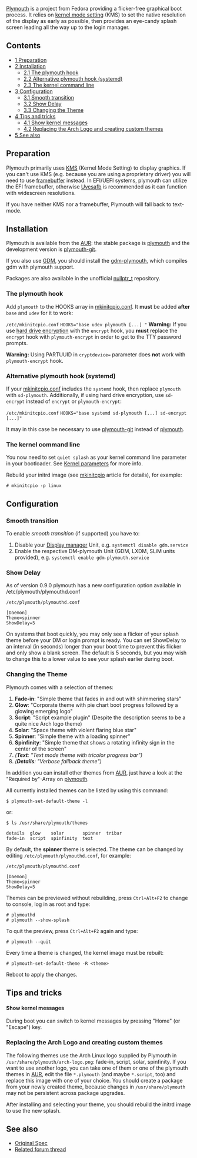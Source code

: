 [Plymouth](http://www.freedesktop.org/wiki/Software/Plymouth) is a project from Fedora providing a flicker-free graphical boot process. It relies on [kernel mode setting](/index.php/Kernel_mode_setting "Kernel mode setting") (KMS) to set the native resolution of the display as early as possible, then provides an eye-candy splash screen leading all the way up to the login manager.

## Contents

*   [1 Preparation](#Preparation)
*   [2 Installation](#Installation)
    *   [2.1 The plymouth hook](#The_plymouth_hook)
    *   [2.2 Alternative plymouth hook (systemd)](#Alternative_plymouth_hook_.28systemd.29)
    *   [2.3 The kernel command line](#The_kernel_command_line)
*   [3 Configuration](#Configuration)
    *   [3.1 Smooth transition](#Smooth_transition)
    *   [3.2 Show Delay](#Show_Delay)
    *   [3.3 Changing the Theme](#Changing_the_Theme)
*   [4 Tips and tricks](#Tips_and_tricks)
    *   [4.1 Show kernel messages](#Show_kernel_messages)
    *   [4.2 Replacing the Arch Logo and creating custom themes](#Replacing_the_Arch_Logo_and_creating_custom_themes)
*   [5 See also](#See_also)

## Preparation

Plymouth primarily uses [KMS](/index.php/KMS "KMS") (Kernel Mode Setting) to display graphics. If you can't use KMS (e.g. because you are using a proprietary driver) you will need to use [framebuffer](/index.php/Framebuffer#Framebuffer_Resolution "Framebuffer") instead. In EFI/UEFI systems, plymouth can utilize the EFI framebuffer, otherwise [Uvesafb](/index.php/Uvesafb "Uvesafb") is recommended as it can function with widescreen resolutions.

If you have neither KMS nor a framebuffer, Plymouth will fall back to text-mode.

## Installation

Plymouth is available from the [AUR](/index.php/AUR "AUR"): the stable package is [plymouth](https://aur.archlinux.org/packages/plymouth/) and the development version is [plymouth-git](https://aur.archlinux.org/packages/plymouth-git/).

If you also use [GDM](/index.php/GDM "GDM"), you should install the [gdm-plymouth](https://aur.archlinux.org/packages/gdm-plymouth/), which compiles gdm with plymouth support.

Packages are also available in the unofficial [nullptr_t](/index.php/Unofficial_user_repositories#nullptr_t "Unofficial user repositories") repository.

### The plymouth hook

Add `plymouth` to the HOOKS array in [mkinitcpio.conf](/index.php/Mkinitcpio.conf "Mkinitcpio.conf"). It **must** be added **after** `base` and `udev` for it to work:

 `/etc/mkinitcpio.conf`  `HOOKS="base udev plymouth [...] "` 
**Warning:** If you use [hard drive encryption](/index.php/System_Encryption_with_LUKS_for_dm-crypt "System Encryption with LUKS for dm-crypt") with the `encrypt` hook, you **must** replace the `encrypt` hook with `plymouth-encrypt` in order to get to the TTY password prompts.

**Warning:** Using PARTUUID in `cryptdevice=` parameter does **not** work with `plymouth-encrypt` hook.

### Alternative plymouth hook (systemd)

If your [mkinitcpio.conf](/index.php/Mkinitcpio.conf "Mkinitcpio.conf") includes the `systemd` hook, then replace `plymouth` with `sd-plymouth`. Additionally, if using hard drive encryption, use `sd-encrypt` instead of `encrypt` or `plymouth-encrypt`:

 `/etc/mkinitcpio.conf`  `HOOKS="base systemd sd-plymouth [...] sd-encrypt [...]"` 

It may in this case be necessary to use [plymouth-git](https://aur.archlinux.org/packages/plymouth-git/) instead of [plymouth](https://aur.archlinux.org/packages/plymouth/).

### The kernel command line

You now need to set `quiet splash` as your kernel command line parameter in your bootloader. See [Kernel parameters](/index.php/Kernel_parameters "Kernel parameters") for more info.

Rebuild your initrd image (see [mkinitcpio](/index.php/Mkinitcpio "Mkinitcpio") article for details), for example:

```
# mkinitcpio -p linux

```

## Configuration

### Smooth transition

To enable *smooth transition* (if supported) you have to:

1.  Disable your [Display manager](/index.php/Display_manager "Display manager") Unit, e.g. `systemctl disable gdm.service`
2.  Enable the respective DM-plymouth Unit (GDM, LXDM, SLiM units provided), e.g. `systemctl enable gdm-plymouth.service`

### Show Delay

As of version 0.9.0 plymouth has a new configuration option available in /etc/plymouth/plymouthd.conf

 `/etc/plymouth/plymouthd.conf` 
```
[Daemon]
Theme=spinner
ShowDelay=5
```

On systems that boot quickly, you may only see a flicker of your splash theme before your DM or login prompt is ready. You can set ShowDelay to an interval (in seconds) longer than your boot time to prevent this flicker and only show a blank screen. The default is 5 seconds, but you may wish to change this to a lower value to see your splash earlier during boot.

### Changing the Theme

Plymouth comes with a selection of themes:

1.  **Fade-in**: "Simple theme that fades in and out with shimmering stars"
2.  **Glow**: "Corporate theme with pie chart boot progress followed by a glowing emerging logo"
3.  **Script**: "Script example plugin" (Despite the description seems to be a quite nice Arch logo theme)
4.  **Solar**: "Space theme with violent flaring blue star"
5.  **Spinner**: "Simple theme with a loading spinner"
6.  **Spinfinity**: "Simple theme that shows a rotating infinity sign in the center of the screen"
7.  *(**Text**: "Text mode theme with tricolor progress bar")*
8.  *(**Details**: "Verbose fallback theme")*

In addition you can install other themes from [AUR](/index.php/AUR "AUR"), just have a look at the "Required by"-Array on [plymouth](https://aur.archlinux.org/packages/plymouth/).

All currently installed themes can be listed by using this command:

```
$ plymouth-set-default-theme -l

```

or:

 `$ ls /usr/share/plymouth/themes` 
```
details  glow    solar       spinner  tribar
fade-in  script  spinfinity  text

```

By default, the **spinner** theme is selected. The theme can be changed by editing `/etc/plymouth/plymouthd.conf`, for example:

 `/etc/plymouth/plymouthd.conf` 
```
[Daemon]
Theme=spinner
ShowDelay=5
```

Themes can be previewed without rebuilding, press `Ctrl+Alt+F2` to change to console, log in as root and type:

```
# plymouthd
# plymouth --show-splash

```

To quit the preview, press `Ctrl+Alt+F2` again and type:

```
# plymouth --quit

```

Every time a theme is changed, the kernel image must be rebuilt:

```
# plymouth-set-default-theme -R <theme>

```

Reboot to apply the changes.

## Tips and tricks

#### Show kernel messages

During boot you can switch to kernel messages by pressing "Home" (or "Escape") key.

### Replacing the Arch Logo and creating custom themes

The following themes use the Arch Linux logo supplied by Plymouth in `/usr/share/plymouth/arch-logo.png`: fade-in, script, solar, spinfinity. If you want to use another logo, you can take one of them or one of the plymouth themes in [AUR](/index.php/AUR "AUR"), edit the file `*.plymouth` (and maybe `*.script`, too) and replace this image with one of your choice. You should create a package from your newly created theme, because changes in `/usr/share/plymouth` may not be persistent across package upgrades.

After installing and selecting your theme, you should rebuild the initrd image to use the new splash.

## See also

*   [Original Spec](http://fedoraproject.org/wiki/Releases/FeatureBetterStartup)
*   [Related forum thread](https://bbs.archlinux.org/viewtopic.php?id=81406)
